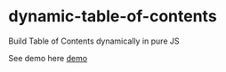 # dynamic-table-of-contents
Build Table of Contents dynamically in pure JS

See demo here [demo](https://cdn.rawgit.com/tgiordmaina/dynamic-table-of-contents/master/demo.html)

